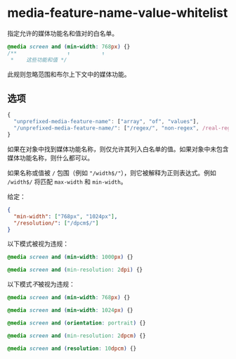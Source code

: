 # media-feature-name-value-whitelist

指定允许的媒体功能名和值对的白名单。

```css
@media screen and (min-width: 768px) {}
/**                ↑          ↑
 *    这些功能和值 */
```

此规则忽略范围和布尔上下文中的媒体功能。

## 选项

```js
{
  "unprefixed-media-feature-name": ["array", "of", "values"],
  "/unprefixed-media-feature-name/": ["/regex/", "non-regex", /real-regex/]
}
```

如果在对象中找到媒体功能名称，则仅允许其列入白名单的值。如果对象中未包含媒体功能名称，则什么都可以。

如果名称或值被 `/` 包围（例如 `"/width$/"`），则它被解释为正则表达式。例如 `/width$/` 将匹配 `max-width` 和 `min-width`。

给定：

```json
{
  "min-width": ["768px", "1024px"],
  "/resolution/": ["/dpcm$/"]
}
```

以下模式被视为违规：

```css
@media screen and (min-width: 1000px) {}
```

```css
@media screen and (min-resolution: 2dpi) {}
```

以下模式*不*被视为违规：

```css
@media screen and (min-width: 768px) {}
```

```css
@media screen and (min-width: 1024px) {}
```

```css
@media screen and (orientation: portrait) {}
```

```css
@media screen and (min-resolution: 2dpcm) {}
```

```css
@media screen and (resolution: 10dpcm) {}
```
